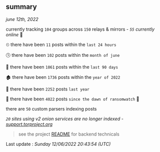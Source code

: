 
## summary
_june 12th, 2022_

currently tracking `104` groups across `150` relays & mirrors - _`55` currently online_ 📡

⏲ there have been `11` posts within the `last 24 hours`

🕓 there have been `102` posts within the `month of june`

📅 there have been `1061` posts within the `last 90 days`

🏚 there have been `1736` posts within the `year of 2022`

🚀 there have been `2252` posts `last year`

🦕 there have been `4022` posts `since the dawn of ransomwatch` 🐣

there are `50` custom parsers indexing posts

_`20` sites using v2 onion services are no longer indexed - [support.torproject.org](https://support.torproject.org/onionservices/v2-deprecation/)_

> see the project [README](https://github.com/jmousqueton/ransomwatch#readme) for backend technicals



Last update : _Sunday 12/06/2022 20:43:54 (UTC)_

